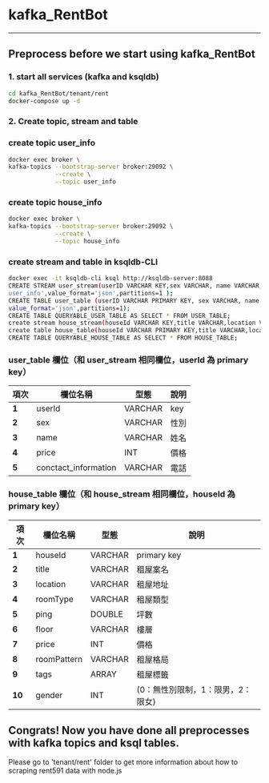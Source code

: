 # kafka_RentBot
---
## Preprocess before we start using kafka_RentBot

### 1. start all services (kafka and ksqldb)

```sh
cd kafka_RentBot/tenant/rent
docker-compose up -d
```
### 2. Create topic, stream and table

### create topic user_info

```sh
docker exec broker \
kafka-topics --bootstrap-server broker:29092 \
             --create \
             --topic user_info
```

### create topic house_info

```sh
docker exec broker \
kafka-topics --bootstrap-server broker:29092 \
             --create \
             --topic house_info
```
### create stream and table in ksqldb-CLI

```sh
docker exec -it ksqldb-cli ksql http://ksqldb-server:8088
CREATE STREAM user_stream(userID VARCHAR KEY,sex VARCHAR, name VARCHAR, price INT, contact_information VARCHAR )WITH (kafka_topic='
user_info',value_format='json',partitions=1 );
CREATE TABLE user_table (userID VARCHAR PRIMARY KEY, sex VARCHAR, name VARCHAR, price INT, contact_information VARCHAR ) WITH (kafka_topic='user_info',
value_format='json',partitions=1);
CREATE TABLE QUERYABLE_USER_TABLE AS SELECT * FROM USER_TABLE;
create stream house_stream(houseId VARCHAR KEY,title VARCHAR,location VARCHAR,roomType VARCHAR,ping DOUBLE,floor VARCHAR,price INT,roomPattern VARCHAR,tags ARRAY<VARCHAR>,gender INT) WITH (KAFKA_TOPIC='house_info',VALUE_FORMAT='json');
create table house_table(houseId VARCHAR PRIMARY KEY,title VARCHAR,location VARCHAR,roomType VARCHAR,ping DOUBLE,floor VARCHAR,price INT,roomPattern VARCHAR,tags ARRAY<VARCHAR>,gender INT) WITH (KAFKA_TOPIC='house_info',VALUE_FORMAT='json');
CREATE TABLE QUERYABLE_HOUSE_TABLE AS SELECT * FROM HOUSE_TABLE;
```

### user_table 欄位（和 user_stream 相同欄位，userId 為 primary key）

| **項次** | **欄位名稱** | **型態** | **說明**                          |
| -------- | ------------ | -------- | --------------------------------- |
| **1**    | userId       | VARCHAR  | key                               |
| **2**    | sex          | VARCHAR  | 性別                          |
| **3**    | name         | VARCHAR  | 姓名                          |
| **4**    | price        | INT      | 價格                          |
| **5**    | conctact_information| VARCHAR   | 電話                              |


### house_table 欄位（和 house_stream 相同欄位，houseId 為 primary key）

| **項次** | **欄位名稱** | **型態** | **說明**                          |
| -------- | ------------ | -------- | --------------------------------- |
| **1**    | houseId      | VARCHAR  | primary key                       |
| **2**    | title        | VARCHAR  | 租屋案名                          |
| **3**    | location     | VARCHAR  | 租屋地址                          |
| **4**    | roomType     | VARCHAR  | 租屋類型                          |
| **5**    | ping         | DOUBLE   | 坪數                              |
| **6**    | floor        | VARCHAR  | 樓層                              |
| **7**    | price        | INT      | 價格                              |
| **8**    | roomPattern  | VARCHAR  | 租屋格局                          |
| **9**    | tags         | ARRAY    | 租屋標籤                          |
| **10**   | gender       | INT      | (0：無性別限制，1：限男，2：限女) |

## Congrats! Now you have done all preprocesses with kafka topics and ksql tables.
 Please go to 'tenant/rent' folder to get more information about how to scraping rent591 data with node.js


